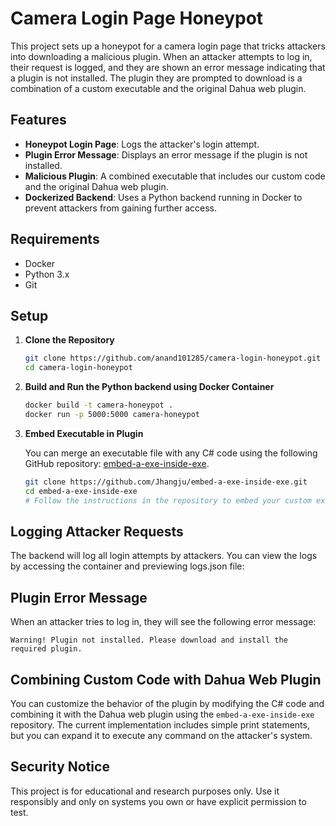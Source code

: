 # Camera Login Page Honeypot

This project sets up a honeypot for a camera login page that tricks attackers into downloading a malicious plugin. When an attacker attempts to log in, their request is logged, and they are shown an error message indicating that a plugin is not installed. The plugin they are prompted to download is a combination of a custom executable and the original Dahua web plugin.

## Features

- **Honeypot Login Page**: Logs the attacker's login attempt.
- **Plugin Error Message**: Displays an error message if the plugin is not installed.
- **Malicious Plugin**: A combined executable that includes our custom code and the original Dahua web plugin.
- **Dockerized Backend**: Uses a Python backend running in Docker to prevent attackers from gaining further access.

## Requirements

- Docker
- Python 3.x
- Git

## Setup

1. **Clone the Repository**

   ```bash
   git clone https://github.com/anand101285/camera-login-honeypot.git
   cd camera-login-honeypot
   ```

2. **Build and Run the Python backend using Docker Container**

   ```bash
   docker build -t camera-honeypot .
   docker run -p 5000:5000 camera-honeypot
   ```

3. **Embed Executable in Plugin**

   You can merge an executable file with any C# code using the following GitHub repository: [embed-a-exe-inside-exe](https://github.com/Jhangju/embed-a-exe-inside-exe).

   ```bash
   git clone https://github.com/Jhangju/embed-a-exe-inside-exe.git
   cd embed-a-exe-inside-exe
   # Follow the instructions in the repository to embed your custom executable inside the Dahua web plugin.
   ```

## Logging Attacker Requests

The backend will log all login attempts by attackers. You can view the logs by accessing the container and previewing logs.json file:

## Plugin Error Message

When an attacker tries to log in, they will see the following error message:

```
Warning! Plugin not installed. Please download and install the required plugin.
```

## Combining Custom Code with Dahua Web Plugin

You can customize the behavior of the plugin by modifying the C# code and combining it with the Dahua web plugin using the `embed-a-exe-inside-exe` repository. The current implementation includes simple print statements, but you can expand it to execute any command on the attacker's system.

## Security Notice

This project is for educational and research purposes only. Use it responsibly and only on systems you own or have explicit permission to test.
